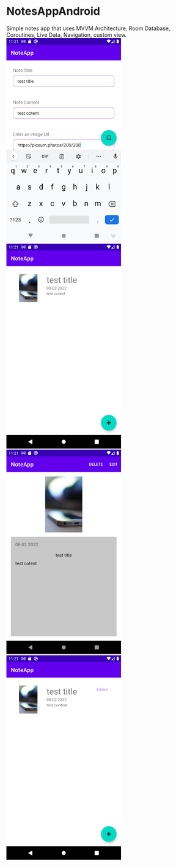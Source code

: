 # NotesAppAndroid

Simple notes app that uses MVVM Architecture, Room Database, Coroutines, Live Data, Navigation, custom view.  
<img src="Screenshot_1644353715.png" alt="drawing" width="300"/>
<img src="Screenshot_1644353719.png" alt="drawing" width="300"/>
<img src="Screenshot_1644353723.png" alt="drawing" width="300"/>
<img src="Screenshot_1644353732.png" alt="drawing" width="300"/>
   
